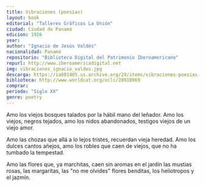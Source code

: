 ```yaml
---
title: Vibraciones (poesías)
layout: book
editorial: "Talleres Gráficos La Unión"
ciudad: Ciudad de Panamá
edicion: 1926
year: 
author: "Ignacio de Jesús Valdés"
nacionalidad: Panamá
repositorio: "Biblioteca Digital del Patrimonio Iberoamericano"
repurl: http://www.iberoamericadigital.net
img: vibraciones_ignacio_valdes.jpg
descarga: https://ia601405.us.archive.org/29/items/vibraciones-poesias-ignacio-de-jesus-valdes/Vibraciones%20poesias%20-%20Ignacio%20de%20Jes%C3%BAs%20Vald%C3%A9s.pdf
biblioteca: http://www.worldcat.org/oclc/20918969
comprar: 
periodo: "Siglo XX"
genre: poetry
---
```

 
Amo los viejos bosques talados
por la hábil mano del leñador.
Amo los viejos, negros tejados,
amo los nidos abandonados,
testigos viejos de un viejo amor.

Amo las chozas que allá a lo lejos
tristes, recuerdan vieja heredad.
Amo los dulces cantos añejos,
amo los robles que caen de viejos,
que no ha tumbado la tempestad.

Amo las flores que, ya marchitas,
caen sin aromas en el jardín
las mustias rosas, las margaritas,
las "no me olvides" flores benditas,
los heliotropos y el jazmín.
